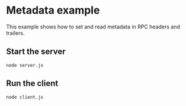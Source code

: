 # Metadata example

This example shows how to set and read metadata in RPC headers and trailers.

## Start the server

```
node server.js
```

## Run the client

```
node client.js
```
